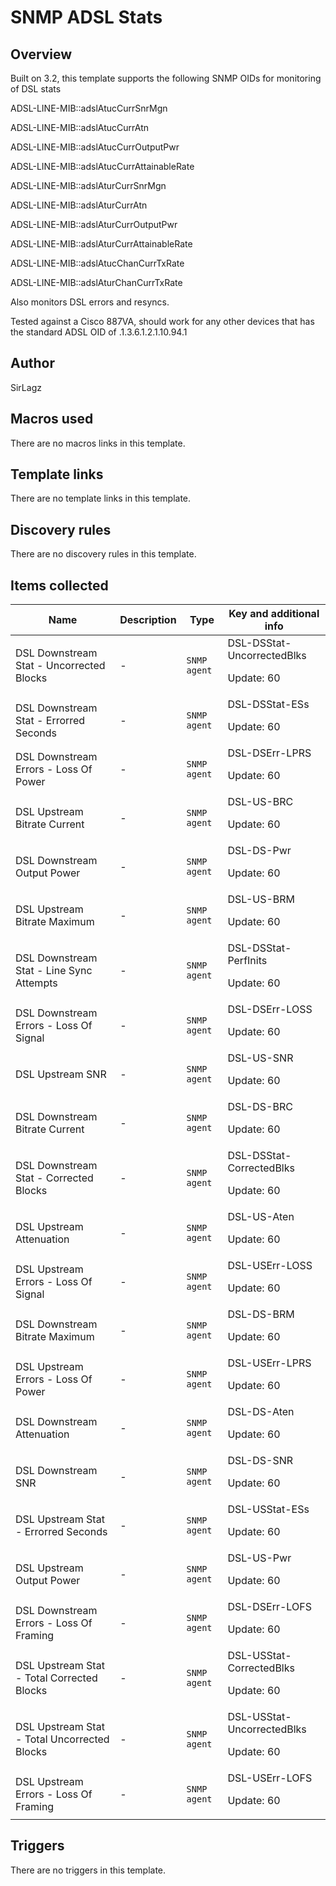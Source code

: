 # SNMP ADSL Stats

## Overview

Built on 3.2, this template supports the following SNMP OIDs for monitoring of DSL stats


 


ADSL-LINE-MIB::adslAtucCurrSnrMgn


ADSL-LINE-MIB::adslAtucCurrAtn


ADSL-LINE-MIB::adslAtucCurrOutputPwr


ADSL-LINE-MIB::adslAtucCurrAttainableRate


ADSL-LINE-MIB::adslAturCurrSnrMgn


ADSL-LINE-MIB::adslAturCurrAtn


ADSL-LINE-MIB::adslAturCurrOutputPwr


ADSL-LINE-MIB::adslAturCurrAttainableRate


ADSL-LINE-MIB::adslAtucChanCurrTxRate


ADSL-LINE-MIB::adslAturChanCurrTxRate


 


Also monitors DSL errors and resyncs.


Tested against a Cisco 887VA, should work for any other devices that has the standard ADSL OID of .1.3.6.1.2.1.10.94.1



## Author

SirLagz

## Macros used

There are no macros links in this template.

## Template links

There are no template links in this template.

## Discovery rules

There are no discovery rules in this template.

## Items collected

|Name|Description|Type|Key and additional info|
|----|-----------|----|----|
|DSL Downstream Stat - Uncorrected Blocks|<p>-</p>|`SNMP agent`|DSL-DSStat-UncorrectedBlks<p>Update: 60</p>|
|DSL Downstream Stat - Errorred Seconds|<p>-</p>|`SNMP agent`|DSL-DSStat-ESs<p>Update: 60</p>|
|DSL Downstream Errors - Loss Of Power|<p>-</p>|`SNMP agent`|DSL-DSErr-LPRS<p>Update: 60</p>|
|DSL Upstream Bitrate Current|<p>-</p>|`SNMP agent`|DSL-US-BRC<p>Update: 60</p>|
|DSL Downstream Output Power|<p>-</p>|`SNMP agent`|DSL-DS-Pwr<p>Update: 60</p>|
|DSL Upstream Bitrate Maximum|<p>-</p>|`SNMP agent`|DSL-US-BRM<p>Update: 60</p>|
|DSL Downstream Stat - Line Sync Attempts|<p>-</p>|`SNMP agent`|DSL-DSStat-PerfInits<p>Update: 60</p>|
|DSL Downstream Errors - Loss Of Signal|<p>-</p>|`SNMP agent`|DSL-DSErr-LOSS<p>Update: 60</p>|
|DSL Upstream SNR|<p>-</p>|`SNMP agent`|DSL-US-SNR<p>Update: 60</p>|
|DSL Downstream Bitrate Current|<p>-</p>|`SNMP agent`|DSL-DS-BRC<p>Update: 60</p>|
|DSL Downstream Stat - Corrected Blocks|<p>-</p>|`SNMP agent`|DSL-DSStat-CorrectedBlks<p>Update: 60</p>|
|DSL Upstream Attenuation|<p>-</p>|`SNMP agent`|DSL-US-Aten<p>Update: 60</p>|
|DSL Upstream Errors - Loss Of Signal|<p>-</p>|`SNMP agent`|DSL-USErr-LOSS<p>Update: 60</p>|
|DSL Downstream Bitrate Maximum|<p>-</p>|`SNMP agent`|DSL-DS-BRM<p>Update: 60</p>|
|DSL Upstream Errors - Loss Of Power|<p>-</p>|`SNMP agent`|DSL-USErr-LPRS<p>Update: 60</p>|
|DSL Downstream Attenuation|<p>-</p>|`SNMP agent`|DSL-DS-Aten<p>Update: 60</p>|
|DSL Downstream SNR|<p>-</p>|`SNMP agent`|DSL-DS-SNR<p>Update: 60</p>|
|DSL Upstream Stat - Errorred Seconds|<p>-</p>|`SNMP agent`|DSL-USStat-ESs<p>Update: 60</p>|
|DSL Upstream Output Power|<p>-</p>|`SNMP agent`|DSL-US-Pwr<p>Update: 60</p>|
|DSL Downstream Errors - Loss Of Framing|<p>-</p>|`SNMP agent`|DSL-DSErr-LOFS<p>Update: 60</p>|
|DSL Upstream Stat - Total Corrected Blocks|<p>-</p>|`SNMP agent`|DSL-USStat-CorrectedBlks<p>Update: 60</p>|
|DSL Upstream Stat - Total Uncorrected Blocks|<p>-</p>|`SNMP agent`|DSL-USStat-UncorrectedBlks<p>Update: 60</p>|
|DSL Upstream Errors - Loss Of Framing|<p>-</p>|`SNMP agent`|DSL-USErr-LOFS<p>Update: 60</p>|
## Triggers

There are no triggers in this template.

